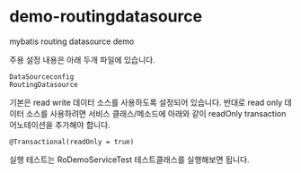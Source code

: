 # demo-routingdatasource
mybatis routing datasource demo

주용 설정 내용은 아래 두개 파일에 있습니다.
```angular2html
DataSourceconfig
RoutingDatasource
```

기본은 read write 데이터 소스를 사용하도록 설정되어 있습니다.
반대로 read only 데이터 소스를 사용하려면 서비스 클래스/메소드에 아래와 같이 readOnly transaction 어노테이션을 추가해야 합니다. 
```angular2html
@Transactional(readOnly = true)
```

실행 테스트는 RoDemoServiceTest 테스트클래스를 실행해보면 됩니다.
